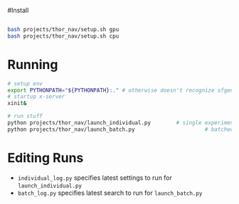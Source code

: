 #Install

```bash

bash projects/thor_nav/setup.sh gpu
bash projects/thor_nav/setup.sh cpu
```

# Running

```bash
# setup env
export PYTHONPATH="${PYTHONPATH}:." # otherwise doesn't recognize sfgen
# startup x-server
xinit&

# run stuff
python projects/thor_nav/launch_individual.py        # single experiment
python projects/thor_nav/launch_batch.py                      # batched experiments in parallel
```

# Editing Runs

- `individual_log.py` specifies latest settings to run for `launch_individual.py`
- `batch_log.py` specifies latest search to run for `launch_batch.py`
